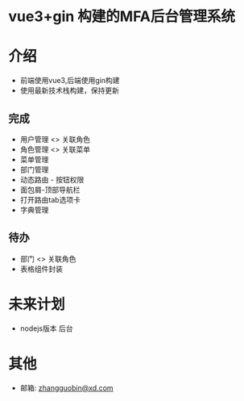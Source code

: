 # vue3+gin 构建的MFA后台管理系统

# 介绍

- 前端使用vue3,后端使用gin构建
- 使用最新技术栈构建，保持更新

## 完成
- 用户管理  <> 关联角色
- 角色管理  <> 关联菜单
- 菜单管理  
- 部门管理
- 动态路由 - 按钮权限
- 面包屑-顶部导航栏
- 打开路由tab选项卡
- 字典管理
## 待办

- 部门 <> 关联角色
- 表格组件封装

# 未来计划

- nodejs版本 后台

# 其他

- 邮箱: zhangguobin@xd.com